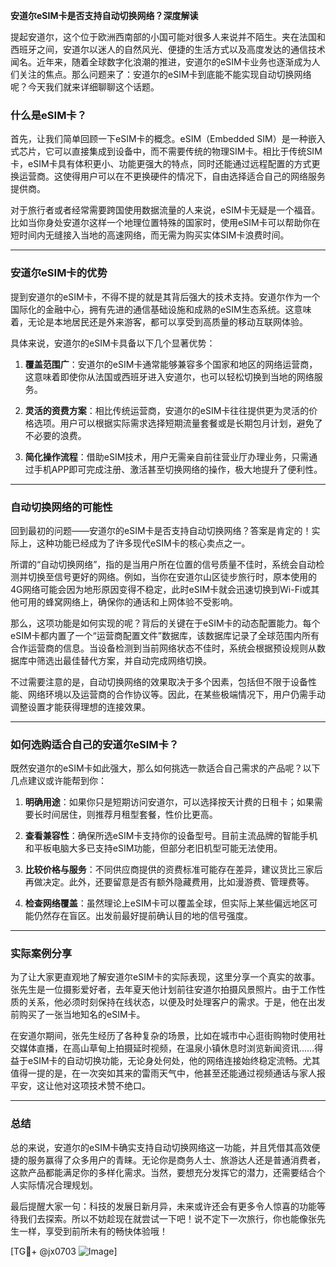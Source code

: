 **安道尔eSIM卡是否支持自动切换网络？深度解读**

提起安道尔，这个位于欧洲西南部的小国可能对很多人来说并不陌生。夹在法国和西班牙之间，安道尔以迷人的自然风光、便捷的生活方式以及高度发达的通信技术闻名。近年来，随着全球数字化浪潮的推进，安道尔的eSIM卡业务也逐渐成为人们关注的焦点。那么问题来了：安道尔的eSIM卡到底能不能实现自动切换网络呢？今天我们就来详细聊聊这个话题。

### 什么是eSIM卡？

首先，让我们简单回顾一下eSIM卡的概念。eSIM（Embedded SIM）是一种嵌入式芯片，它可以直接集成到设备中，而不需要传统的物理SIM卡。相比于传统SIM卡，eSIM卡具有体积更小、功能更强大的特点，同时还能通过远程配置的方式更换运营商。这使得用户可以在不更换硬件的情况下，自由选择适合自己的网络服务提供商。

对于旅行者或者经常需要跨国使用数据流量的人来说，eSIM卡无疑是一个福音。比如当你身处安道尔这样一个地理位置特殊的国家时，使用eSIM卡可以帮助你在短时间内无缝接入当地的高速网络，而无需为购买实体SIM卡浪费时间。

---

### 安道尔eSIM卡的优势

提到安道尔的eSIM卡，不得不提的就是其背后强大的技术支持。安道尔作为一个国际化的金融中心，拥有先进的通信基础设施和成熟的eSIM生态系统。这意味着，无论是本地居民还是外来游客，都可以享受到高质量的移动互联网体验。

具体来说，安道尔的eSIM卡具备以下几个显著优势：

1. **覆盖范围广**：安道尔的eSIM卡通常能够兼容多个国家和地区的网络运营商，这意味着即使你从法国或西班牙进入安道尔，也可以轻松切换到当地的网络服务。
   
2. **灵活的资费方案**：相比传统运营商，安道尔的eSIM卡往往提供更为灵活的价格选项。用户可以根据实际需求选择短期流量套餐或是长期包月计划，避免了不必要的浪费。

3. **简化操作流程**：借助eSIM技术，用户无需亲自前往营业厅办理业务，只需通过手机APP即可完成注册、激活甚至切换网络的操作，极大地提升了便利性。

---

### 自动切换网络的可能性

回到最初的问题——安道尔的eSIM卡是否支持自动切换网络？答案是肯定的！实际上，这种功能已经成为了许多现代eSIM卡的核心卖点之一。

所谓的“自动切换网络”，指的是当用户所在位置的信号质量不佳时，系统会自动检测并切换至信号更好的网络。例如，当你在安道尔山区徒步旅行时，原本使用的4G网络可能会因为地形原因变得不稳定，此时eSIM卡就会迅速切换到Wi-Fi或其他可用的蜂窝网络上，确保你的通话和上网体验不受影响。

那么，这项功能是如何实现的呢？背后的关键在于eSIM卡的动态配置能力。每个eSIM卡都内置了一个“运营商配置文件”数据库，该数据库记录了全球范围内所有合作运营商的信息。当设备检测到当前网络状态不佳时，系统会根据预设规则从数据库中筛选出最佳替代方案，并自动完成网络切换。

不过需要注意的是，自动切换网络的效果取决于多个因素，包括但不限于设备性能、网络环境以及运营商的合作协议等。因此，在某些极端情况下，用户仍需手动调整设置才能获得理想的连接效果。

---

### 如何选购适合自己的安道尔eSIM卡？

既然安道尔的eSIM卡如此强大，那么如何挑选一款适合自己需求的产品呢？以下几点建议或许能帮到你：

1. **明确用途**：如果你只是短期访问安道尔，可以选择按天计费的日租卡；如果需要长时间居住，则推荐月租型套餐，性价比更高。

2. **查看兼容性**：确保所选eSIM卡支持你的设备型号。目前主流品牌的智能手机和平板电脑大多已支持eSIM功能，但部分老旧机型可能无法使用。

3. **比较价格与服务**：不同供应商提供的资费标准可能存在差异，建议货比三家后再做决定。此外，还要留意是否有额外隐藏费用，比如漫游费、管理费等。

4. **检查网络覆盖**：虽然理论上eSIM卡可以覆盖全球，但实际上某些偏远地区可能仍然存在盲区。出发前最好提前确认目的地的信号强度。

---

### 实际案例分享

为了让大家更直观地了解安道尔eSIM卡的实际表现，这里分享一个真实的故事。张先生是一位摄影爱好者，去年夏天他计划前往安道尔拍摄风景照片。由于工作性质的关系，他必须时刻保持在线状态，以便及时处理客户的需求。于是，他在出发前购买了一张当地知名的eSIM卡。

在安道尔期间，张先生经历了各种复杂的场景，比如在城市中心逛街购物时使用社交媒体直播，在高山草甸上拍摄延时视频，在温泉小镇休息时浏览新闻资讯……得益于eSIM卡的自动切换功能，无论身处何处，他的网络连接始终稳定流畅。尤其值得一提的是，在一次突如其来的雷雨天气中，他甚至还能通过视频通话与家人报平安，这让他对这项技术赞不绝口。

---

### 总结

总的来说，安道尔的eSIM卡确实支持自动切换网络这一功能，并且凭借其高效便捷的服务赢得了众多用户的青睐。无论你是商务人士、旅游达人还是普通消费者，这款产品都能满足你的多样化需求。当然，要想充分发挥它的潜力，还需要结合个人实际情况合理规划。

最后提醒大家一句：科技的发展日新月异，未来或许还会有更多令人惊喜的功能等待我们去探索。所以不妨趁现在就尝试一下吧！说不定下一次旅行，你也能像张先生一样，享受到前所未有的畅快体验哦！

[TG💪+ @jx0703 ![Image](https://github.com/user-attachments/assets/dbca1d08-cadb-493c-b0ec-ad6f7a83f270)]